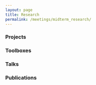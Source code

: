 ```yaml
---
layout: page
title: Research
permalink: /meetings/midterm_research/
---
```



### Projects


### Toolboxes


### Talks


### Publications

